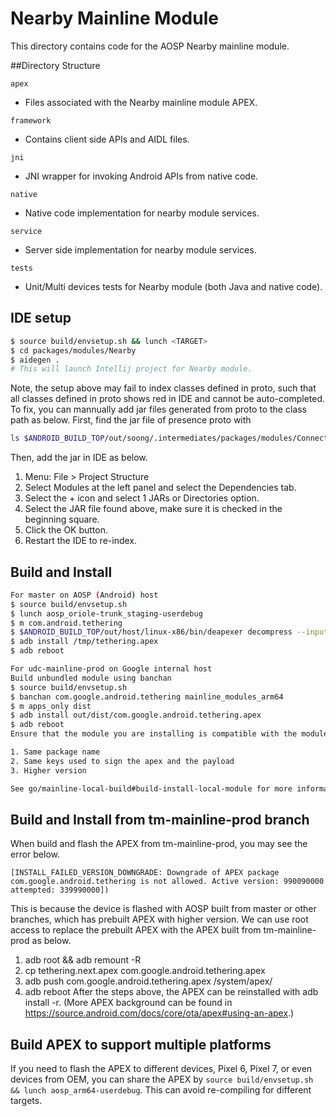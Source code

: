 # Nearby Mainline Module
This directory contains code for the AOSP Nearby mainline module.

##Directory Structure

`apex`
 - Files associated with the Nearby mainline module APEX.

`framework`
 - Contains client side APIs and AIDL files.

`jni`
 - JNI wrapper for invoking Android APIs from native code.

`native`
 - Native code implementation for nearby module services.

`service`
 - Server side implementation for nearby module services.

`tests`
 - Unit/Multi devices tests for Nearby module (both Java and native code).

## IDE setup

```sh
$ source build/envsetup.sh && lunch <TARGET>
$ cd packages/modules/Nearby
$ aidegen .
# This will launch Intellij project for Nearby module.
```
Note, the setup above may fail to index classes defined in proto, such
that all classes defined in proto shows red in IDE and cannot be auto-completed.
To fix, you can mannually add jar files generated from proto to the class path
as below.  First, find the jar file of presence proto with
```sh
ls $ANDROID_BUILD_TOP/out/soong/.intermediates/packages/modules/Connectivity/nearby/service/proto/presence-lite-protos/android_common/combined/presence-lite-protos.jar
```
Then, add the jar in IDE as below.
1. Menu: File > Project Structure
2. Select Modules at the left panel and select the Dependencies tab.
3. Select the + icon and select 1 JARs or Directories option.
4. Select the JAR file found above, make sure it is checked in the beginning square.
5. Click the OK button.
6. Restart the IDE to re-index.

## Build and Install

```sh
For master on AOSP (Android) host
$ source build/envsetup.sh
$ lunch aosp_oriole-trunk_staging-userdebug
$ m com.android.tethering
$ $ANDROID_BUILD_TOP/out/host/linux-x86/bin/deapexer decompress --input $ANDROID_PRODUCT_OUT/system/apex/com.android.tethering.capex --output /tmp/tethering.apex
$ adb install /tmp/tethering.apex
$ adb reboot

For udc-mainline-prod on Google internal host
Build unbundled module using banchan
$ source build/envsetup.sh
$ banchan com.google.android.tethering mainline_modules_arm64
$ m apps_only dist
$ adb install out/dist/com.google.android.tethering.apex
$ adb reboot
Ensure that the module you are installing is compatible with the module currently preloaded on the phone (in /system/apex/com.google.android.tethering.apex). Compatible means:

1. Same package name
2. Same keys used to sign the apex and the payload
3. Higher version

See go/mainline-local-build#build-install-local-module for more information
```

## Build and Install from tm-mainline-prod branch
When build and flash the APEX from tm-mainline-prod, you may see the error below.
```
[INSTALL_FAILED_VERSION_DOWNGRADE: Downgrade of APEX package com.google.android.tethering is not allowed. Active version: 990090000 attempted: 339990000])
```
This is because the device is flashed with AOSP built from master or other branches, which has
prebuilt APEX with higher version. We can use root access to replace the prebuilt APEX with the APEX
built from tm-mainline-prod as below.
1. adb root && adb remount -R
2. cp tethering.next.apex com.google.android.tethering.apex
3. adb push  com.google.android.tethering.apex  /system/apex/
4. adb reboot
After the steps above, the APEX can be reinstalled with adb install -r.
(More APEX background can be found in https://source.android.com/docs/core/ota/apex#using-an-apex.)

## Build APEX to support multiple platforms
If you need to flash the APEX to different devices, Pixel 6, Pixel 7, or even devices from OEM, you
can share the APEX by ```source build/envsetup.sh && lunch aosp_arm64-userdebug```. This can avoid
 re-compiling for different targets.
